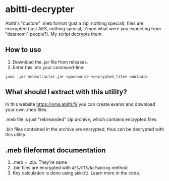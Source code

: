# abitti-decrypter
Abitti's "custom" .meb format (just a zip, nothing special), files are encrypted (just AES, nothing special, c'mon what were you expecting from "datanomi" people?). My script decrypts them.

## How to use
1. Download the .jar file from releases.
2. Enter this into your command-line:

 `java -jar mebextractor.jar <password> <encrypted_file> <output>`
 
 ## What should I extract with this utility?
 In this website https://oma.abitti.fi/ you can create exams and download your own .meb files.
 
 .meb file is just "rebreanded" zip archive, which contains encrypted files.
 
 .bin files contained in the archive are encrypted, thus can be decrypted with this utility.
 
 ## .meb fileformat documentation
 1. .meb = .zip. They're same
 2. .bin files are encrypted with `AES/CTR/NoPadding` method
 3. Key calculation is done using `pbkdf2`. Learn more in the code.
